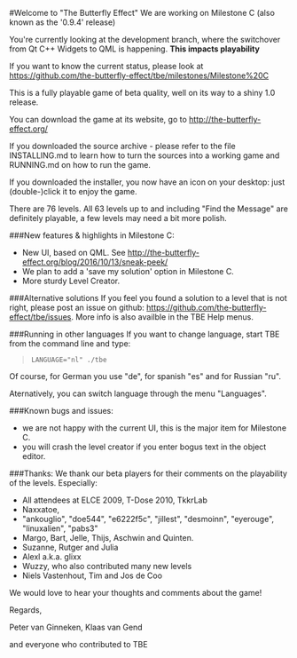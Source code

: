 #Welcome to "The Butterfly Effect"
We are working on Milestone C (also known as the '0.9.4' release)


You're currently looking at the development branch, where the switchover
from Qt C++ Widgets to QML is happening. **This impacts playability**


If you want to know the current status, please look at
https://github.com/the-butterfly-effect/tbe/milestones/Milestone%20C

This is a fully playable game of beta quality, well on its way to a shiny
1.0 release. 

You can download the game at its website, 
go to          http://the-butterfly-effect.org/

If you downloaded the source archive - please refer to the file INSTALLING.md
to learn how to turn the sources into a working game and RUNNING.md on how
to run the game.

If you downloaded the installer, you now have an icon on your desktop: 
just (double-)click it to enjoy the game.

There are 76 levels.
All 63 levels up to and including "Find the Message" are definitely playable, 
a few levels may need a bit more polish. 


###New features & highlights in Milestone C:
 * New UI, based on QML. See http://the-butterfly-effect.org/blog/2016/10/13/sneak-peek/
 * We plan to add a 'save my solution' option in Milestone C.
 * More sturdy Level Creator.
 
 
###Alternative solutions
If you feel you found a solution to a level that is not right, please post an
issue on github: https://github.com/the-butterfly-effect/tbe/issues. 
More info is also availble in the TBE Help menus.


###Running in other languages
If you want to change language, start TBE from the command line and
type:
> `LANGUAGE="nl" ./tbe`

Of course, for German you use "de", for spanish "es" and for Russian "ru".

Aternatively, you can switch language through the menu "Languages".


###Known bugs and issues:
  * we are not happy with the current UI, this is the major item for Milestone C.
  * you will crash the level creator if you enter bogus text in the object editor.


###Thanks:
We thank our beta players for their comments on the playability of the levels.
Especially:
 * All attendees at ELCE 2009, T-Dose 2010, TkkrLab
 * Naxxatoe, 
 * "ankouglio", "doe544", "e6222f5c", "jillest", "desmoinn", 
   "eyerouge", "linuxalien", "pabs3"
 * Margo, Bart, Jelle, Thijs, Aschwin and Quinten.
 * Suzanne, Rutger and Julia
 * Alexl a.k.a. glixx
 * Wuzzy, who also contributed many new levels
 * Niels Vastenhout, Tim and Jos de Coo

We would love to hear your thoughts and comments about the game!



Regards,

Peter van Ginneken, Klaas van Gend

and everyone who contributed to TBE
